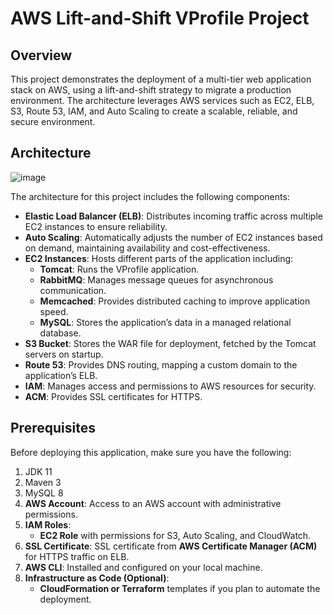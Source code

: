 <h1>AWS Lift-and-Shift VProfile Project</h1>

<h2 id="overview">Overview</h2>
<p>
  This project demonstrates the deployment of a multi-tier web application stack on AWS, using a lift-and-shift strategy to migrate a production environment. The architecture leverages 
  AWS services such as EC2, ELB, S3, Route 53, IAM, and Auto Scaling to create a scalable, reliable, and secure environment.
</p>

<h2 id="architecture">Architecture</h2>

![image](https://github.com/user-attachments/assets/670da0dc-aa8c-4d17-b1f2-c9589b28d1f8)

<p>
    The architecture for this project includes the following components:
</p>
<ul>
    <li><strong>Elastic Load Balancer (ELB)</strong>: Distributes incoming traffic across multiple EC2 instances to ensure reliability.</li>
    <li><strong>Auto Scaling</strong>: Automatically adjusts the number of EC2 instances based on demand, maintaining availability and cost-effectiveness.</li>
    <li><strong>EC2 Instances</strong>: Hosts different parts of the application including:
        <ul>
            <li><strong>Tomcat</strong>: Runs the VProfile application.</li>
            <li><strong>RabbitMQ</strong>: Manages message queues for asynchronous communication.</li>
            <li><strong>Memcached</strong>: Provides distributed caching to improve application speed.</li>
            <li><strong>MySQL</strong>: Stores the application’s data in a managed relational database.</li>
        </ul>
    </li>
    <li><strong>S3 Bucket</strong>: Stores the WAR file for deployment, fetched by the Tomcat servers on startup.</li>
    <li><strong>Route 53</strong>: Provides DNS routing, mapping a custom domain to the application’s ELB.</li>
    <li><strong>IAM</strong>: Manages access and permissions to AWS resources for security.</li>
    <li><strong>ACM</strong>: Provides SSL certificates for HTTPS.</li>
</ul>

<h2 id="prerequisites">Prerequisites</h2>
<p>Before deploying this application, make sure you have the following:</p>
<ol>
    <li>JDK 11</li> 
    <li>Maven 3</li> 
    <li>MySQL 8</li>
    <li><strong>AWS Account</strong>: Access to an AWS account with administrative permissions.</li>
    <li><strong>IAM Roles</strong>:
        <ul>
            <li><strong>EC2 Role</strong> with permissions for S3, Auto Scaling, and CloudWatch.</li>
        </ul>
    </li>
    <li><strong>SSL Certificate</strong>: SSL certificate from <strong>AWS Certificate Manager (ACM)</strong> for HTTPS traffic on ELB.</li>
    <li><strong>AWS CLI</strong>: Installed and configured on your local machine.</li>
    <li><strong>Infrastructure as Code (Optional)</strong>:
        <ul>
            <li><strong>CloudFormation or Terraform</strong> templates if you plan to automate the deployment.</li>
        </ul>
    </li>
</ol>

